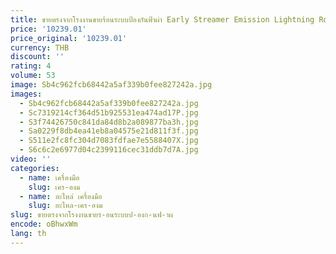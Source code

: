 ```yaml
---
title: ขายตรงจากโรงงานขายร้อนระบบป้องกันฟ้าผ่า Early Streamer Emission Lightning Rod
price: '10239.01'
price_original: '10239.01'
currency: THB
discount: ''
rating: 4
volume: 53
image: Sb4c962fcb68442a5af339b0fee827242a.jpg
images:
  - Sb4c962fcb68442a5af339b0fee827242a.jpg
  - Sc7319214cf364d51b925531ea474ad17P.jpg
  - S3f74426750c841da84d8b2a089877ba3h.jpg
  - Sa0229f8db4ea41eb8a04575e21d811f3f.jpg
  - S511e2fc8fc304d7083fdfae7e5588407X.jpg
  - S6c6c2e6977d04c2399116cec31ddb7d7A.jpg
video: ''
categories:
  - name: เครื่องมือ
    slug: เคร-องม
  - name: อะไหล่ เครื่องมือ
    slug: อะไหล-เคร-องม
slug: ขายตรงจากโรงงานขายร-อนระบบป-องก-นฟ-าผ
encode: oBhwxWm
lang: th
---
```

  
